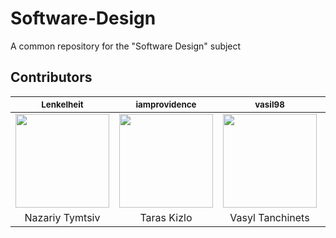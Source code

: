 # Software-Design
A common repository for the "Software Design" subject 

## Contributors

| <sub><b>Lenkelheit</b></sub>| <sub><b>iamprovidence</b></sub>| <sub><b>vasil98</b></sub>| <sub><b>OleksiiKravchuk9</b></sub>| <sub><b>olyapetryshyn</b></sub>|
| :---: | :---: | :---: | :---: | :---: |
| [<img src="https://avatars3.githubusercontent.com/u/38116562?s=400&v=4" width="150px;"/>](https://github.com/Lenkelheit) | [<img src="https://avatars3.githubusercontent.com/u/24938726?s=400&v=4" width="150px;"/>](https://github.com/iamprovidence) |[<img src="https://avatars3.githubusercontent.com/u/22750664?s=400&v=4" width="150px;"/>](https://github.com/vasil98) |[<img src="https://avatars3.githubusercontent.com/u/41190567?s=400&v=4" width="150px;"/>](https://github.com/OleksiiKravchuk9) |[<img src="https://avatars3.githubusercontent.com/u/41824316?s=400&v=4" width="150px;"/>](https://github.com/olyapetryshyn) |
|Nazariy Tymtsiv|Taras Kizlo|Vasyl Tanchinets|Oleksii Kravchuk|Olya Petryshyn|
